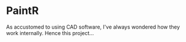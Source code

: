 # PaintR

As accustomed to using CAD software, I've always wondered how they work internally. Hence this project...
